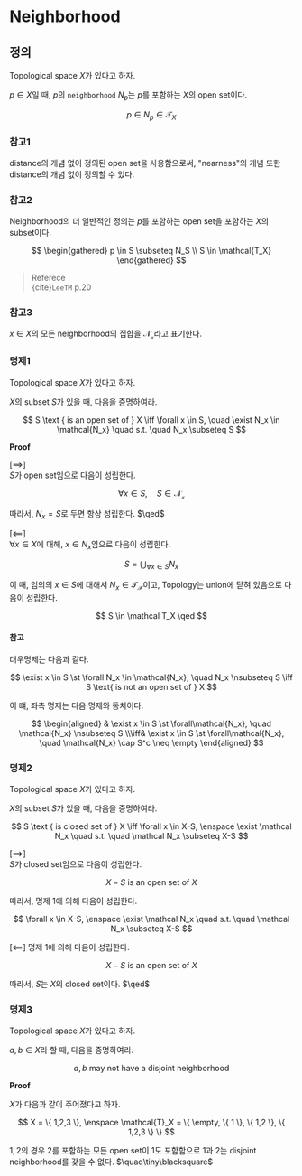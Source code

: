 # Neighborhood

## 정의
Topological space $X$가 있다고 하자.

$p \in X$일 때, $p$의 `neighborhood` $N_p$는 $p$를 포함하는 $X$의 open set이다.

$$ p \in N_p \in \mathcal T_X $$

### 참고1
distance의 개념 없이 정의된 open set을 사용함으로써, "nearness"의 개념 또한 distance의 개념 없이 정의할 수 있다.

### 참고2
Neighborhood의 더 일반적인 정의는 $p$를 포함하는 open set을 포함하는 $X$의 subset이다.

$$ \begin{gathered} p \in S \subseteq N_S  \\ S \in \mathcal{T_X} \end{gathered} $$

> Referece  
> {cite}`LeeTM` p.20
 
### 참고3
$x \in X$의 모든 neighborhood의 집합을 $\mathcal{N_x}$라고 표기한다.


### 명제1
Topological space $X$가 있다고 하자.

$X$의 subset $S$가 있을 때, 다음을 증명하여라.

$$ S \text { is an open set of } X \iff \forall x \in S, \quad \exist N_x \in \mathcal{N_x} \quad s.t. \quad N_x \subseteq S $$

**Proof**

[$\implies$]  
$S$가 open set임으로 다음이 성립한다.

$$ \forall x \in S, \quad S \in \mathcal{N_x} $$

따라서, $N_x = S$로 두면 항상 성립한다. $\qed$

[$\impliedby$]  
$\forall x \in X$에 대해, $x \in N_x$임으로 다음이 성립한다.

$$ S = \bigcup_{\forall x \in S} N_x $$

이 때, 임의의 $x \in S$에 대해서 $N_x \in \mathcal{T_X}$이고, Topology는 union에 닫혀 있음으로 다음이 성립한다.

$$ S \in \mathcal T_X \qed $$

#### 참고
대우명제는 다음과 같다.

$$ \exist x \in S \st \forall N_x \in \mathcal{N_x}, \quad N_x \nsubseteq S \iff S \text{ is not an open set of } X $$

이 떄, 좌측 명제는 다음 명제와 동치이다.

$$ \begin{aligned} & \exist x \in S \st \forall\mathcal{N_x}, \quad \mathcal{N_x} \nsubseteq S \\\iff& \exist x \in S \st \forall\mathcal{N_x}, \quad \mathcal{N_x} \cap S^c \neq \empty \end{aligned} $$

### 명제2
Topological space $X$가 있다고 하자.

$X$의 subset $S$가 있을 때, 다음을 증명하여라.

$$ S \text { is closed set of } X \iff \forall x \in X-S, \enspace \exist \mathcal N_x \quad s.t. \quad \mathcal N_x \subseteq X-S $$

[$\implies$]  
$S$가 closed set임으로 다음이 성립한다.

$$ X-S \text{ is an open set of } X $$

따라서, 명제 1에 의해 다음이 성립한다.

$$ \forall x \in X-S, \enspace \exist \mathcal N_x \quad s.t. \quad \mathcal N_x \subseteq X-S $$

[$\impliedby$] 
명제 1에 의해 다음이 성립한다.

$$ X-S \text{ is an open set of } X $$

따라서, $S$는 $X$의 closed set이다. $\qed$

### 명제3
Topological space $X$가 있다고 하자.

$a,b \in X$라 할 때, 다음을 증명하여라.

$$ a,b \text{ may not have a disjoint neighborhood} $$

**Proof**

$X$가 다음과 같이 주어졌다고 하자.

$$ X = \{ 1,2,3 \}, \enspace \mathcal{T}_X = \{ \empty, \{ 1 \}, \{ 1,2 \}, \{ 1,2,3 \} \} $$

$1,2$의 경우 $2$를 포함하는 모든 open set이 $1$도 포함함으로 $1$과 $2$는 disjoint neighborhood를 갖을 수 없다. $\quad\tiny\blacksquare$

